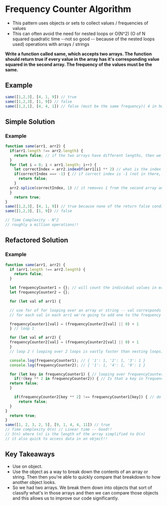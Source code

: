 # Frequency Counter Algorithm

* This pattern uses objects or sets to collect values / frequencies of values
* This can often avoid the need for nested loops or O(N^2) (O of N squared quadratic time --not so good -- because of the nested loops used) operations with arrays / strings

**Write a function called same, which accepts two arrays. The function should return true if every value in the array has it's corresponding value squared in the second array. The frequency of the values must be the same.**

## Example

```javascript
same([1,2,3], [4, 1, 9]) // true
same([1,2,3], [1, 9]) // false
same([1,2,1], [4, 4, 1]) // false (must be the same frequency)( 4 in here once and 1 in here twice)
```

## Simple Solution

### Example

```javascript
function same(arr1, arr2) {
  if(arr1.length !== arr2.length) {
    return false; // if the two arrays have different lengths, then we're done (false)
  }
  for (let i = 0; i < arr1.length; i++) {
    let correctIndex = arr2.indexOf(arr1[i] ** 2) // what is the index of 1 squared in this array?
    if(correctIndex === -1) { // if correct index is -1 (not in there, return false and we're done)
      return false;
    }
  arr2.splice(correctIndex, 1) // it removes 1 from the second array and returns true
  }
    return true;
}
same([1,2,3], [4, 1, 9]) // true because none of the return false conditions are accepted and it keeps moving to the final condition (return true)
same([1,2,3], [1, 9]) // false

// Time Complexity - N^2
// roughly a million operations!!
```

## Refactored Solution

### Example

```javascript
function same(arr1, arr2) {
  if (arr1.length !== arr2.length) {
    return false;
  }

  let frequencyCounter1 = {}; // will count the individual values in each array
  let frequencyCounter2 = {};

  for (let val of arr1) {

  // use for of for looping over an array or string -- val corresponds to each element in the array
  // for each val in each arr1 we're going to add one to the frequency counter if it's already in there or we're going to initialize it to 1. We then end up with an object of key val pairs

  frequencyCounter1[val] = (frequencyCounter2[val] || 0) + 1
  } // loop 1

  for (let val of arr2) {
  frequencyCounter2[val] = (frequencyCounter2[val] || 0) + 1
  }
  // loop 2 ( looping over 2 loops is vastly faster than nesting loops)

  console.log(frequencyCounter1); // { '1': 1, '2': 1, '3': 1 }
  console.log(frequencyCounter2); // { '1': 1, '4': 1, '9': 1 }

  for (let key in frequencyCounter1) { // looping over frequencyCounter1 after constructing it from above
    if(!(key ** 2 in frequencyCounter2)) { // Is that a key in frequencyCounter2? So, two squared is four. So is there any fours in our second object? (there is). So this part doesn't return false.
  return false;
  }

    if(frequencyCounter2[key ** 2] !== frequencyCounter1[key]) { // do the values correspond between the frequencyCounter1 and the square val's of frequencyCounter2 There are 2 - 4's but the other values don't match
      return false;
  }
}
  return true;
}
same([1, 2, 3, 2, 5], [9, 1, 4, 4, 11]) // true
// Time complexity O(n) // Linear time -- Good!!
// 3(n) where (n) is the length of the array simplified to O(n)
// it also quick to access data in an object!!
```

## Key Takeaways

* Use on object.
* Use the object as a way to break down the contents of an array or string. Then then you're able to quickly compare that breakdown to how another object looks.
* So we had two arrays. We break them down into objects that sort of classify what's in those arrays and then we can compare those objects and this allows us to improve our code significantly.